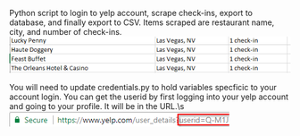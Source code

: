 Python script to login to yelp account, scrape check-ins, export to database, and finally export to CSV.
Items scraped are restaurant name, city, and number of check-ins.
![Screenshot](yelp_csv.png)

You will need to update credentials.py to hold variables specficic to your account login.  You can get the userid by first logging into your yelp account and going to your profile.  It will be in the URL.\s
![Screenshot](yelp_user_id.png)
